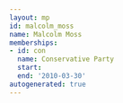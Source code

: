```yaml
---
layout: mp
id: malcolm_moss
name: Malcolm Moss
memberships:
- id: con
  name: Conservative Party
  start: 
  end: '2010-03-30'
autogenerated: true
---
```

